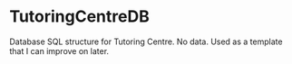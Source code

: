 # TutoringCentreDB
Database SQL structure for Tutoring Centre.
No data. Used as a template that I can improve on later.
